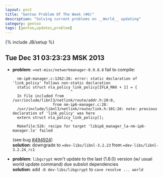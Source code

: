 ```yaml
---
layout: post
title: "Gentoo Problem Of The Week (#6)"
description: "Solving current problems on __World__ updating"
category: gentoo
tags: [gentoo,updates,problem]
---
```

{% include JB/setup %}


Tue Dec 31 03:23:23 MSK 2013
----------------------------

* __problem__: `=net-misc/networkmanager-0.9.8.8` fail to compile:   

        nm-ip6-manager.c:1262:26: error: static declaration of 'link_policy' follows non-static declaration
        static struct nla_policy link_policy[IFLA_MAX + 1] = {
                                ^
        In file included from /usr/include/libnl3/netlink/route/addr.h:20:0,
                        from nm-ip6-manager.c:28:
        /usr/include/libnl3/netlink/route/link.h:101:26: note: previous declaration of 'link_policy' was here
        extern struct nla_policy link_policy[];
                                ^
        Makefile:526: recipe for target 'libip6_manager_la-nm-ip6-manager.lo' failed

    (see bug [#494924](https://bugs.gentoo.org/show_bug.cgi?id=494924))   
  __solution__: downgrade to `=dev-libs/libnl-3.2.23` from `=dev-libs/libnl-3.2.24_rc1`

* __problem__: `libgcrypt` won't update to the last (1.6.0) version (w/ usual world update command) due subslot 
    dependencies  
  __solution__: add `-D dev-libs/libgcrypt` to `cave resolve ... world`

